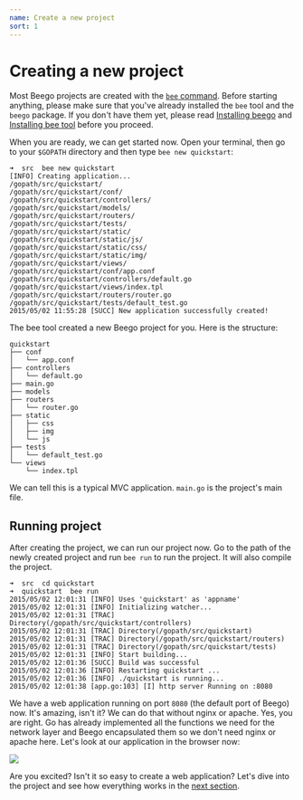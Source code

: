 ```yaml
---
name: Create a new project
sort: 1
---
```


# Creating a new project

Most Beego projects are created with the [`bee` command](../install/bee.md). Before starting anything, please make sure that you've already installed the `bee` tool and the `beego` package. If you don't have them yet, please read [Installing beego](../install) and [Installing bee tool](../install/bee.md) before you proceed.

When you are ready, we can get started now. Open your terminal, then go to your `$GOPATH` directory and then type `bee new quickstart`:

	➜  src  bee new quickstart
	[INFO] Creating application...
	/gopath/src/quickstart/
	/gopath/src/quickstart/conf/
	/gopath/src/quickstart/controllers/
	/gopath/src/quickstart/models/
	/gopath/src/quickstart/routers/
	/gopath/src/quickstart/tests/
	/gopath/src/quickstart/static/
	/gopath/src/quickstart/static/js/
	/gopath/src/quickstart/static/css/
	/gopath/src/quickstart/static/img/
	/gopath/src/quickstart/views/
	/gopath/src/quickstart/conf/app.conf
	/gopath/src/quickstart/controllers/default.go
	/gopath/src/quickstart/views/index.tpl
	/gopath/src/quickstart/routers/router.go
	/gopath/src/quickstart/tests/default_test.go
	2015/05/02 11:55:28 [SUCC] New application successfully created!

The bee tool created a new Beego project for you. Here is the structure:

	quickstart
	├── conf
	│   └── app.conf
	├── controllers
	│   └── default.go
	├── main.go
	├── models
	├── routers
	│   └── router.go
	├── static
	│   ├── css
	│   ├── img
	│   └── js
	├── tests
	│   └── default_test.go
	└── views
	    └── index.tpl

We can tell this is a typical MVC application. `main.go` is the project's main file.

## Running project

After creating the project, we can run our project now. Go to the path of the newly created project and run `bee run` to run the project. It will also compile the project.

	➜  src  cd quickstart
	➜  quickstart  bee run
	2015/05/02 12:01:31 [INFO] Uses 'quickstart' as 'appname'
	2015/05/02 12:01:31 [INFO] Initializing watcher...
	2015/05/02 12:01:31 [TRAC] Directory(/gopath/src/quickstart/controllers)
	2015/05/02 12:01:31 [TRAC] Directory(/gopath/src/quickstart)
	2015/05/02 12:01:31 [TRAC] Directory(/gopath/src/quickstart/routers)
	2015/05/02 12:01:31 [TRAC] Directory(/gopath/src/quickstart/tests)
	2015/05/02 12:01:31 [INFO] Start building...
	2015/05/02 12:01:36 [SUCC] Build was successful
	2015/05/02 12:01:36 [INFO] Restarting quickstart ...
	2015/05/02 12:01:36 [INFO] ./quickstart is running...
	2015/05/02 12:01:38 [app.go:103] [I] http server Running on :8080

We have a web application running on port `8080` (the default port of Beego) now. It's amazing, isn't it? We can do that without nginx or apache. Yes, you are right. Go has already implemented all the functions we need for the network layer and Beego encapsulated them so we don't need nginx or apache here. Let's look at our application in the browser now:

![](../images/beerun.png)

Are you excited? Isn't it so easy to create a web application? Let's dive into the project and see how everything works in the [next section](router.md).
